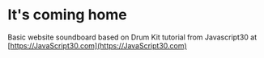 # It's coming home

Basic website soundboard based on Drum Kit tutorial from Javascript30 at [https://JavaScript30.com](https://JavaScript30.com)
